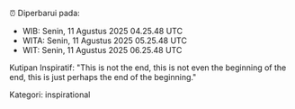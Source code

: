 ⏰ Diperbarui pada:
- WIB: Senin, 11 Agustus 2025 04.25.48 UTC
- WITA: Senin, 11 Agustus 2025 05.25.48 UTC
- WIT: Senin, 11 Agustus 2025 06.25.48 UTC

Kutipan Inspiratif:
"This is not the end, this is not even the beginning of the end, this is just perhaps the end of the beginning."


Kategori: inspirational

